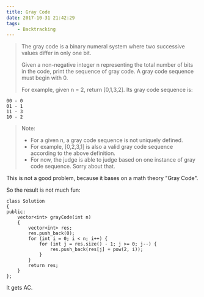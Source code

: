 ```yaml
---
title: Gray Code
date: 2017-10-31 21:42:29
tags:
    - Backtracking
---
```


> The gray code is a binary numeral system where two successive values differ in only one bit.
>
> Given a non-negative integer n representing the total number of bits in the code, print the sequence of gray code. A gray code sequence must begin with 0.
>
> For example, given n = 2, return [0,1,3,2]. Its gray code sequence is:
```
00 - 0
01 - 1
11 - 3
10 - 2
```
> Note:
> + For a given n, a gray code sequence is not uniquely defined.
> + For example, [0,2,3,1] is also a valid gray code sequence according to the above definition.
> + For now, the judge is able to judge based on one instance of gray code sequence. Sorry about that.

<!--more-->

This is not a good problem, because it bases on a math theory "Gray Code".

So the result is not much fun:

```
class Solution
{
public:
    vector<int> grayCode(int n)
    {
        vector<int> res;
        res.push_back(0);
        for (int i = 0; i < n; i++) {
            for (int j = res.size() - 1; j >= 0; j--) {
                res.push_back(res[j] + pow(2, i));
            }
        }
        return res;
    }
};
```

It gets AC.
